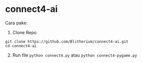 # connect4-ai
Cara pake: 
1. Clone Repo
```
git clone https://github.com/Blitherium/connect4-ai.git 
cd connect4-ai
```
2. Run file
`python connect4.py`
atau
`python connect4-pygame.py`
